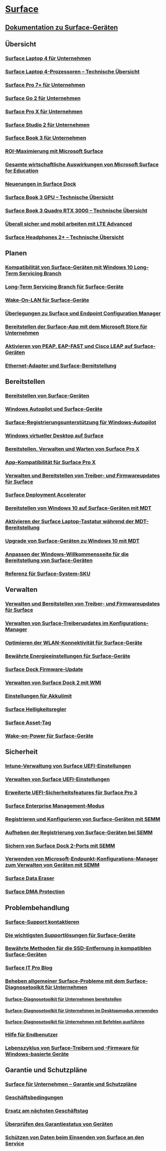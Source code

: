 # [Surface](index.yml)

## [Dokumentation zu Surface-Geräten](get-started.yml)

## Übersicht

### [Surface Laptop 4 für Unternehmen](https://www.microsoft.com/surface/business/surface-laptop-4)
### [Surface Laptop 4-Prozessoren – Technische Übersicht](surface-laptop-processors.md)
### [Surface Pro 7+ für Unternehmen](https://www.microsoft.com/surface/business/surface-pro-7-plus)
### [Surface Go 2 für Unternehmen](https://www.microsoft.com/surface/business/surface-go-2)
### [Surface Pro X für Unternehmen](https://www.microsoft.com/surface/business/surface-pro-x)
### [Surface Studio 2 für Unternehmen](https://www.microsoft.com/surface/business/surface-studio-2)
### [Surface Book 3 für Unternehmen](https://www.microsoft.com/surface/business/surface-book-3)
### [ROI-Maximierung mit Microsoft Surface](forrester-tei-study.md)
### [Gesamte wirtschaftliche Auswirkungen von Microsoft Surface for Education](forrester-tei-edu-study.md)
### [Neuerungen in Surface Dock](surface-dock-whats-new.md)
### [Surface Book 3 GPU – Technische Übersicht](surface-book-GPU-overview.md)
### [Surface Book 3 Quadro RTX 3000 – Technische Übersicht](surface-book-quadro.md)
### [Überall sicher und mobil arbeiten mit LTE Advanced](https://www.microsoft.com/surface/business/lte-laptops-and-tablets)
### [Surface Headphones 2+ – Technische Übersicht](surface-headphones.md)


## Planen

### [Kompatibilität von Surface-Geräten mit Windows 10 Long-Term Servicing Branch](surface-device-compatibility-with-windows-10-ltsc.md)
### [Long-Term Servicing Branch für Surface-Geräte](ltsb-for-surface.md)
### [Wake-On-LAN für Surface-Geräte](wake-on-lan-for-surface-devices.md)
### [Überlegungen zu Surface und Endpoint Configuration Manager](considerations-for-surface-and-system-center-configuration-manager.md)
### [Bereitstellen der Surface-App mit dem Microsoft Store für Unternehmen](deploy-surface-app-with-windows-store-for-business.md)
### [Aktivieren von PEAP, EAP-FAST und Cisco LEAP auf Surface-Geräten](enable-peap-eap-fast-and-cisco-leap-on-surface-devices.md)
### [Ethernet-Adapter und Surface-Bereitstellung](ethernet-adapters-and-surface-device-deployment.md)

## Bereitstellen

### [Bereitstellen von Surface-Geräten](deploy.md)
### [Windows Autopilot und Surface-Geräte](windows-autopilot-and-surface-devices.md)
### [Surface-Registrierungsunterstützung für Windows-Autopilot](surface-autopilot-registration-support.md)
### [Windows virtueller Desktop auf Surface](windows-virtual-desktop-surface.md)
### [Bereitstellen, Verwalten und Warten von Surface Pro X](surface-pro-arm-app-management.md)
### [App-Kompatibilität für Surface Pro X](surface-pro-arm-app-performance.md)
### [Verwalten und Bereitstellen von Treiber- und Firmwareupdates für Surface](manage-surface-driver-and-firmware-updates.md)
### [Surface Deployment Accelerator](microsoft-surface-deployment-accelerator.md)
### [Bereitstellen von Windows 10 auf Surface-Geräten mit MDT](deploy-windows-10-to-surface-devices-with-mdt.md)
### [Aktivieren der Surface Laptop-Tastatur während der MDT-Bereitstellung](enable-surface-keyboard-for-windows-pe-deployment.md)
### [Upgrade von Surface-Geräten zu Windows 10 mit MDT](upgrade-surface-devices-to-windows-10-with-mdt.md)
### [Anpassen der Windows-Willkommensseite für die Bereitstellung von Surface-Geräten](customize-the-oobe-for-surface-deployments.md)
### [Referenz für Surface-System-SKU](surface-system-sku-reference.md)

## Verwalten

### [Verwalten und Bereitstellen von Treiber- und Firmwareupdates für Surface](manage-surface-driver-and-firmware-updates.md)
### [Verwalten von Surface-Treiberupdates im Konfigurations-Manager](manage-surface-driver-updates-configuration-manager.md)
### [Optimieren der WLAN-Konnektivität für Surface-Geräte](surface-wireless-connect.md)
### [Bewährte Energieeinstellungen für Surface-Geräte](maintain-optimal-power-settings-on-Surface-devices.md)
### [Surface Dock Firmware-Update](surface-dock-firmware-update.md)
### [Verwalten von Surface Dock 2 mit WMI](surface-dock2-wmi.md)
### [Einstellungen für Akkulimit](battery-limit.md)
### [Surface Helligkeitsregler](microsoft-surface-brightness-control.md)
### [Surface Asset-Tag](assettag.md)
### [Wake-on-Power für Surface-Geräte](wake-on-power-for-surface.md)

## Sicherheit

### [Intune-Verwaltung von Surface UEFI-Einstellungen](surface-manage-dfci-guide.md)
### [Verwalten von Surface UEFI-Einstellungen](manage-surface-uefi-settings.md)
### [Erweiterte UEFI-Sicherheitsfeatures für Surface Pro 3](advanced-uefi-security-features-for-surface-pro-3.md)
### [Surface Enterprise Management-Modus](surface-enterprise-management-mode.md)
### [Registrieren und Konfigurieren von Surface-Geräten mit SEMM](enroll-and-configure-surface-devices-with-semm.md)
### [Aufheben der Registrierung von Surface-Geräten bei SEMM](unenroll-surface-devices-from-semm.md)
### [Sichern von Surface Dock 2-Ports mit SEMM](secure-surface-dock-ports-semm.md)
### [Verwenden von Microsoft-Endpunkt-Konfigurations-Manager zum Verwalten von Geräten mit SEMM](use-system-center-configuration-manager-to-manage-devices-with-semm.md)
### [Surface Data Eraser](microsoft-surface-data-eraser.md)
### [Surface DMA Protection](dma-protect.md)

## Problembehandlung
### [Surface-Support kontaktieren](contact-surface-support.md)
### [Die wichtigsten Supportlösungen für Surface-Geräte](support-solutions-surface.md)
### [Bewährte Methoden für die SSD-Entfernung in kompatiblen Surface-Geräten](surface-ssd-removal-guide.md)
### [Surface IT Pro Blog](https://techcommunity.microsoft.com/t5/surface-it-pro-blog/bg-p/SurfaceITPro)
### [Beheben allgemeiner Surface-Probleme mit dem Surface-Diagnosetoolkit für Unternehmen](surface-diagnostic-toolkit-for-business-intro.md)
#### [Surface-Diagnosetoolkit für Unternehmen bereitstellen](surface-diagnostic-toolkit-business.md)
#### [Surface-Diagnosetoolkit für Unternehmen im Desktopmodus verwenden](surface-diagnostic-toolkit-desktop-mode.md)
#### [Surface-Diagnosetoolkit für Unternehmen mit Befehlen ausführen](surface-diagnostic-toolkit-command-line.md)
### [Hilfe für Endbenutzer](https://support.microsoft.com/products/surface-devices)
### [Lebenszyklus von Surface-Treibern und -Firmware für Windows-basierte Geräte](surface-driver-firmware-lifecycle-support.md)

## Garantie und Schutzpläne
### [Surface für Unternehmen – Garantie und Schutzpläne](https://www.microsoft.com/surface/business/warranty-service-offerings-and-support)
### [Geschäftsbedingungen](https://support.microsoft.com/help/4493926/warranties-extended-service-plans-and-terms-conditions-for-your-device)
### [Ersatz am nächsten Geschäftstag](surface-next-business-day-replacement.md)
### [Überprüfen des Garantiestatus von Geräten](https://mybusinessservice.surface.com/)
### [Schützen von Daten beim Einsenden von Surface an den Service](https://support.microsoft.com/help/4023508/surface-faq-protecting-your-data-service)